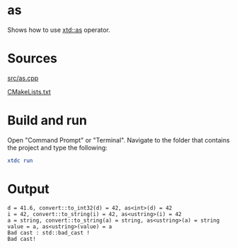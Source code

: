 # as

Shows how to use [xtd::as](../../../../src/xtd.core/include/xtd/convert.h) operator.

# Sources

[src/as.cpp](src/as.cpp)

[CMakeLists.txt](CMakeLists.txt)

# Build and run

Open "Command Prompt" or "Terminal". Navigate to the folder that contains the project and type the following:

```cmake
xtdc run
```

# Output

```
d = 41.6, convert::to_int32(d) = 42, as<int>(d) = 42
i = 42, convert::to_string(i) = 42, as<ustring>(i) = 42
a = string, convert::to_string(a) = string, as<ustring>(a) = string
value = a, as<ustring>(value) = a
Bad cast : std::bad_cast !
Bad cast!
```
